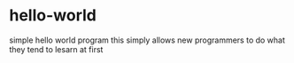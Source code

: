 # hello-world
simple hello world program
this simply allows new programmers to do what they tend to lesarn at first
